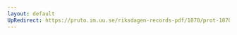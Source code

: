 ```yaml
---
layout: default
UpRedirect: https://pruto.im.uu.se/riksdagen-records-pdf/1870/prot-1870--fk--309.pdf
---
```

